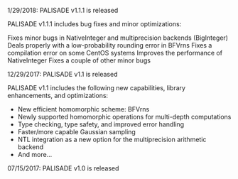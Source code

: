 1/29/2018: PALISADE v1.1.1 is released

PALISADE v1.1.1 includes bug fixes and minor optimizations:

Fixes minor bugs in NativeInteger and multiprecision backends (BigInteger)
Deals properly with a low-probability rounding error in BFVrns
Fixes a compilation error on some CentOS systems
Improves the performance of NativeInteger
Fixes a couple of other minor bugs

12/29/2017: PALISADE v1.1 is released

PALISADE v1.1  includes the following new capabilities, library enhancements, and optimizations:

* New efficient homomorphic scheme: BFVrns
* Newly supported homomorphic operations for multi-depth computations
* Type checking, type safety, and improved error handling
* Faster/more capable Gaussian sampling
* NTL integration as a new option for the multiprecision arithmetic backend
* And more...

07/15/2017: PALISADE v1.0 is released
